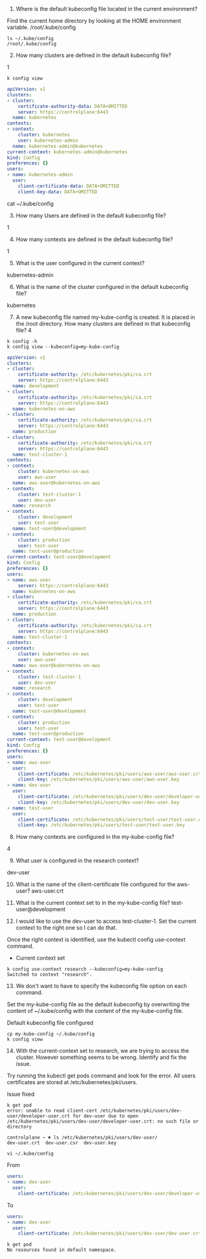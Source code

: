 1. Where is the default kubeconfig file located in the current environment?

Find the current home directory by looking at the HOME environment variable.
/root/.kube/config

```shell
ls ~/.kube/config
/root/.kube/config
```

2. How many clusters are defined in the default kubeconfig file?

1

```shell
k config view
```

```yaml
apiVersion: v1
clusters:
- cluster:
    certificate-authority-data: DATA+OMITTED
    server: https://controlplane:6443
  name: kubernetes
contexts:
- context:
    cluster: kubernetes
    user: kubernetes-admin
  name: kubernetes-admin@kubernetes
current-context: kubernetes-admin@kubernetes
kind: Config
preferences: {}
users:
- name: kubernetes-admin
  user:
    client-certificate-data: DATA+OMITTED
    client-key-data: DATA+OMITTED
```

cat ~/.kube/config

3. How many Users are defined in the default kubeconfig file?

1

4. How many contexts are defined in the default kubeconfig file?

1

5. What is the user configured in the current context?

kubernetes-admin

6. What is the name of the cluster configured in the default kubeconfig file?

kubernetes

7. A new kubeconfig file named my-kube-config is created. It is placed in the /root directory. How many clusters are defined in that kubeconfig file?
4

```shell
k config -h
k config view --kubeconfig=my-kube-config
```
```yaml
apiVersion: v1
clusters:
- cluster:
    certificate-authority: /etc/kubernetes/pki/ca.crt
    server: https://controlplane:6443
  name: development
- cluster:
    certificate-authority: /etc/kubernetes/pki/ca.crt
    server: https://controlplane:6443
  name: kubernetes-on-aws
- cluster:
    certificate-authority: /etc/kubernetes/pki/ca.crt
    server: https://controlplane:6443
  name: production
- cluster:
    certificate-authority: /etc/kubernetes/pki/ca.crt
    server: https://controlplane:6443
  name: test-cluster-1
contexts:
- context:
    cluster: kubernetes-on-aws
    user: aws-user
  name: aws-user@kubernetes-on-aws
- context:
    cluster: test-cluster-1
    user: dev-user
  name: research
- context:
    cluster: development
    user: test-user
  name: test-user@development
- context:
    cluster: production
    user: test-user
  name: test-user@production
current-context: test-user@development
kind: Config
preferences: {}
users:
- name: aws-user
    server: https://controlplane:6443
  name: kubernetes-on-aws
- cluster:
    certificate-authority: /etc/kubernetes/pki/ca.crt
    server: https://controlplane:6443
  name: production
- cluster:
    certificate-authority: /etc/kubernetes/pki/ca.crt
    server: https://controlplane:6443
  name: test-cluster-1
contexts:
- context:
    cluster: kubernetes-on-aws
    user: aws-user
  name: aws-user@kubernetes-on-aws
- context:
    cluster: test-cluster-1
    user: dev-user
  name: research
- context:
    cluster: development
    user: test-user
  name: test-user@development
- context:
    cluster: production
    user: test-user
  name: test-user@production
current-context: test-user@development
kind: Config
preferences: {}
users:
- name: aws-user
  user:
    client-certificate: /etc/kubernetes/pki/users/aws-user/aws-user.crt
    client-key: /etc/kubernetes/pki/users/aws-user/aws-user.key
- name: dev-user
  user:
    client-certificate: /etc/kubernetes/pki/users/dev-user/developer-user.crt
    client-key: /etc/kubernetes/pki/users/dev-user/dev-user.key
- name: test-user
  user:
    client-certificate: /etc/kubernetes/pki/users/test-user/test-user.crt
    client-key: /etc/kubernetes/pki/users/test-user/test-user.key
```

8. How many contexts are configured in the my-kube-config file?

4

9. What user is configured in the research context?

dev-user


10. What is the name of the client-certificate file configured for the aws-user?
aws-user.crt


11. What is the current context set to in the my-kube-config file?
test-user@development

12. I would like to use the dev-user to access test-cluster-1. Set the current context to the right one so I can do that.


Once the right context is identified, use the kubectl config use-context command.

- Current context set

```shell
k config use-context research --kubeconfig=my-kube-config
Switched to context "research".
```

13. We don't want to have to specify the kubeconfig file option on each command.

Set the my-kube-config file as the default kubeconfig by overwriting the content of ~/.kube/config with the content of the my-kube-config file.

Default kubeconfig file configured

```shell
cp my-kube-config ~/.kube/config
k config view
```

14. With the current-context set to research, we are trying to access the cluster. However something seems to be wrong. Identify and fix the issue.


Try running the kubectl get pods command and look for the error. All users certificates are stored at /etc/kubernetes/pki/users.

Issue fixed

```shell
k get pod
error: unable to read client-cert /etc/kubernetes/pki/users/dev-user/developer-user.crt for dev-user due to open /etc/kubernetes/pki/users/dev-user/developer-user.crt: no such file or directory

controlplane ~ ✖ ls /etc/kubernetes/pki/users/dev-user/
dev-user.crt  dev-user.csr  dev-user.key

vi ~/.kube/config
```

From
```yaml
users:
- name: dev-user
  user:
    client-certificate: /etc/kubernetes/pki/users/dev-user/developer-user.crt
```

To
```yaml
users:
- name: dev-user
  user:
    client-certificate: /etc/kubernetes/pki/users/dev-user/dev-user.crt
```

```shell
k get pod
No resources found in default namespace.
```